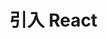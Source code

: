 <!--
 * Author  rhys.zhao
 * Date  2023-03-15 17:12:36
 * LastEditors  rhys.zhao
 * LastEditTime  2023-03-15 17:24:57
 * Description
-->

# 引入 React
